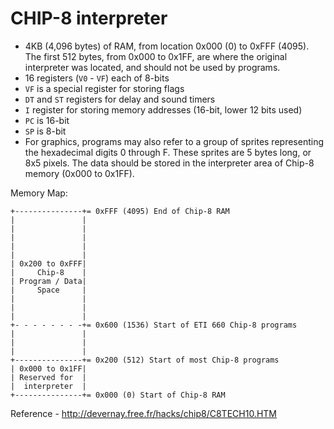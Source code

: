 # CHIP-8 interpreter

- 4KB (4,096 bytes) of RAM, from location 0x000 (0) to 0xFFF (4095). The first 512 bytes, from 0x000 to 0x1FF, are where the original interpreter was located, and should not be used by programs.
- 16 registers (`V0` - `VF`) each of 8-bits
- `VF` is a special register for storing flags
- `DT` and `ST` registers for delay and sound timers 
- `I` register for storing memory addresses (16-bit, lower 12 bits used)
- `PC` is 16-bit
- `SP` is 8-bit
- For graphics, programs may also refer to a group of sprites representing the hexadecimal digits 0 through F. These sprites are 5 bytes long, or 8x5 pixels. The data should be stored in the interpreter area of Chip-8 memory (0x000 to 0x1FF).


Memory Map:
```text
+---------------+= 0xFFF (4095) End of Chip-8 RAM
|               |
|               |
|               |
|               |
|               |
| 0x200 to 0xFFF|
|     Chip-8    |
| Program / Data|
|     Space     |
|               |
|               |
|               |
+- - - - - - - -+= 0x600 (1536) Start of ETI 660 Chip-8 programs
|               |
|               |
|               |
+---------------+= 0x200 (512) Start of most Chip-8 programs
| 0x000 to 0x1FF|
| Reserved for  |
|  interpreter  |
+---------------+= 0x000 (0) Start of Chip-8 RAM
```

Reference - http://devernay.free.fr/hacks/chip8/C8TECH10.HTM